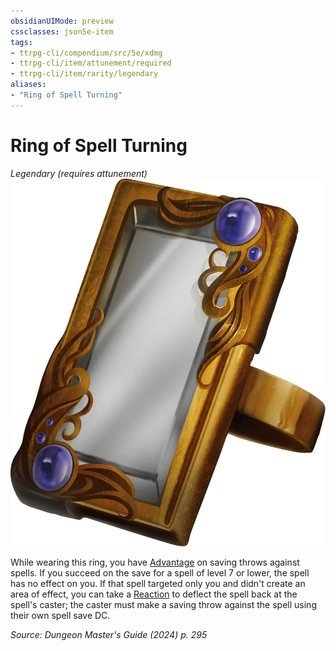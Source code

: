 ```yaml
---
obsidianUIMode: preview
cssclasses: json5e-item
tags:
- ttrpg-cli/compendium/src/5e/xdmg
- ttrpg-cli/item/attunement/required
- ttrpg-cli/item/rarity/legendary
aliases: 
- "Ring of Spell Turning"
---
```

# Ring of Spell Turning
*Legendary (requires attunement)*  
![](3-Compendium/items/img/ring-of-spell-turning.webp#right)


While wearing this ring, you have [Advantage](3-Compendium/rules/variant-rules/advantage-xphb.md) on saving throws against spells. If you succeed on the save for a spell of level 7 or lower, the spell has no effect on you. If that spell targeted only you and didn't create an area of effect, you can take a [Reaction](3-Compendium/rules/variant-rules/reaction-xphb.md) to deflect the spell back at the spell's caster; the caster must make a saving throw against the spell using their own spell save DC.

*Source: Dungeon Master's Guide (2024) p. 295*